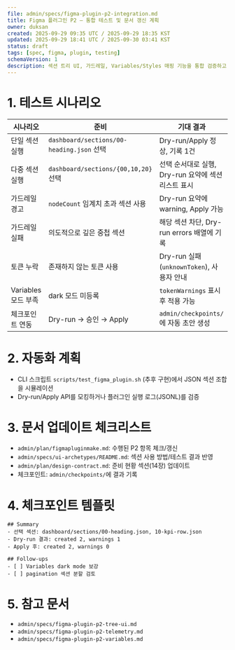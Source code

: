```yaml
---
file: admin/specs/figma-plugin-p2-integration.md
title: Figma 플러그인 P2 — 통합 테스트 및 문서 갱신 계획
owner: duksan
created: 2025-09-29 09:35 UTC / 2025-09-29 18:35 KST
updated: 2025-09-29 18:41 UTC / 2025-09-30 03:41 KST
status: draft
tags: [spec, figma, plugin, testing]
schemaVersion: 1
description: 섹션 트리 UI, 가드레일, Variables/Styles 매핑 기능을 통합 검증하고 문서를 업데이트하는 절차
---
```


# 1. 테스트 시나리오

| 시나리오            | 준비                                      | 기대 결과                                           |
| ------------------- | ----------------------------------------- | --------------------------------------------------- |
| 단일 섹션 실행      | `dashboard/sections/00-heading.json` 선택 | Dry-run/Apply 정상, 기록 1건                        |
| 다중 섹션 실행      | `dashboard/sections/{00,10,20}` 선택      | 선택 순서대로 실행, Dry-run 요약에 섹션 리스트 표시 |
| 가드레일 경고       | `nodeCount` 임계치 초과 섹션 사용         | Dry-run 요약에 warning, Apply 가능                  |
| 가드레일 실패       | 의도적으로 깊은 중첩 섹션                 | 해당 섹션 차단, Dry-run errors 배열에 기록          |
| 토큰 누락           | 존재하지 않는 토큰 사용                   | Dry-run 실패(`unknownToken`), 사용자 안내           |
| Variables 모드 부족 | dark 모드 미등록                          | `tokenWarnings` 표시 후 적용 가능                   |
| 체크포인트 연동     | Dry-run → 승인 → Apply                    | `admin/checkpoints/`에 자동 초안 생성               |

# 2. 자동화 계획

- CLI 스크립트 `scripts/test_figma_plugin.sh` (추후 구현)에서 JSON 섹션 조합을 시뮬레이션
- Dry-run/Apply API를 모킹하거나 플러그인 실행 로그(JSONL)를 검증

# 3. 문서 업데이트 체크리스트

- `admin/plan/figmapluginmake.md`: 수행된 P2 항목 체크/갱신
- `admin/specs/ui-archetypes/README.md`: 섹션 사용 방법/테스트 결과 반영
- `admin/plan/design-contract.md`: 준비 현황 섹션(14장) 업데이트
- 체크포인트: `admin/checkpoints/`에 결과 기록

# 4. 체크포인트 템플릿

```
## Summary
- 선택 섹션: dashboard/sections/00-heading.json, 10-kpi-row.json
- Dry-run 결과: created 2, warnings 1
- Apply 후: created 2, warnings 0

## Follow-ups
- [ ] Variables dark mode 보강
- [ ] pagination 섹션 분할 검토
```

# 5. 참고 문서

- `admin/specs/figma-plugin-p2-tree-ui.md`
- `admin/specs/figma-plugin-p2-telemetry.md`
- `admin/specs/figma-plugin-p2-variables.md`
